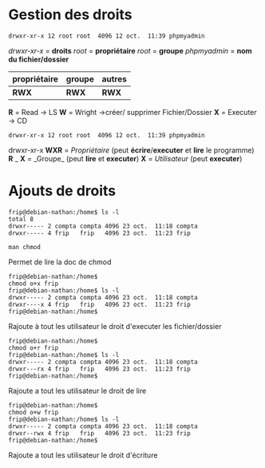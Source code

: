 # Gestion des droits

```shell
drwxr-xr-x 12 root root  4096 12 oct.  11:39 phpmyadmin
```

_drwxr-xr-x_ = **droits**
_root_ = **propriétaire**
_root_ = **groupe**
_phpmyadmin_ = **nom du fichier/dossier**

| propriétaire | groupe  | autres  |
| ------------ | ------- | ------- |
| **RWX**      | **RWX** | **RWX** |

**R** = Read -> LS
**W** = Wright ->créer/ supprimer Fichier/Dossier
**X** = Executer -> CD

```shell
drwxr-xr-x 12 root root  4096 12 oct.  11:39 phpmyadmin
```

drwxr-xr-x
**WXR** = _Propriétaire_ (peut **écrire**/**executer** et **lire** le programme)
**R** _ **X** = \_Groupe_ (peut **lire** et **executer**)
**X** = _Utilisateur_ (peut **executer**)

# Ajouts de droits

```shell
frip@debian-nathan:/home$ ls -l
total 8
drwxr----- 2 compta compta 4096 23 oct.  11:18 compta
drwxr----- 4 frip   frip   4096 23 oct.  11:23 frip
```

```shell
man chmod
```

Permet de lire la doc de chmod

```shell
frip@debian-nathan:/home$
chmod o+x frip
frip@debian-nathan:/home$ ls -l
drwxr----- 2 compta compta 4096 23 oct.  11:18 compta
drwxr----x 4 frip   frip   4096 23 oct.  11:23 frip
frip@debian-nathan:/home$
```

Rajoute à tout les utilisateur le droit d'executer les fichier/dossier

```shell
frip@debian-nathan:/home$
chmod o+r frip
frip@debian-nathan:/home$ ls -l
drwxr----- 2 compta compta 4096 23 oct.  11:18 compta
drwxr---rx 4 frip   frip   4096 23 oct.  11:23 frip
frip@debian-nathan:/home$
```

Rajoute a tout les utilisateur le droit de lire

```shell
frip@debian-nathan:/home$
chmod o+w frip
frip@debian-nathan:/home$ ls -l
drwxr----- 2 compta compta 4096 23 oct.  11:18 compta
drwxr--rwx 4 frip   frip   4096 23 oct.  11:23 frip
frip@debian-nathan:/home$
```

Rajoute a tout les utilisateur le droit d'écriture
